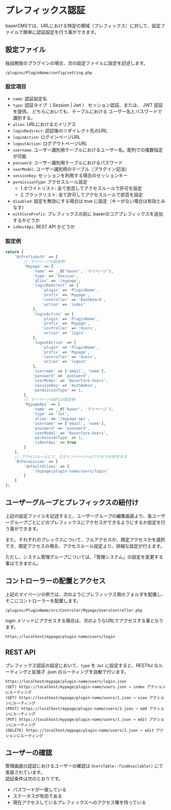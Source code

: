# プレフィックス認証

baserCMSでは、URLにおける特定の領域（プレフィックス）に対して、設定ファイルで簡単に認証設定を行う事ができます。

 
## 設定ファイル
独自開発のプラグインの場合、次の設定ファイルに設定を記述します。

```shell
/plugins/PluginName/config/setting.php
```

### 設定項目
- `name`: 認証設定名
- `type`: 認証タイプ（ Session | Jwt ）
     セッション認証、または、 JWT 認証を提供。
     どちらにおいても、テーブルにおける ユーザー名とパスワードで識別する。
- `alias`: URLにおけるエイリアス
- `loginRedirect`: 認証後のリダイレクト先のURL
- `loginAction`: ログインページURL
- `logoutAction`: ログアウトページURL
- `username`: ユーザー識別用テーブルにおけるユーザー名。配列での複数指定が可能
- `password`: ユーザー識別用テーブルにおけるパスワード
- `userModel`: ユーザー識別用のテーブル（プラグイン記法）
- `sessionKey`: セッションを利用する場合のセッションキー
- `permissionType`: アクセスルール設定
  - 1.ホワイトリスト: 全て拒否してアクセスルールで許可を設定
  - 2.ブラックリスト: 全て許可してアクセスルールで拒否を設定
- `disabled`: 設定を無効にする場合は true に設定（キーがない場合は有効とみなす）
- `withCorePrefix`: プレフィックスの前に baserのコアプレフィックスを追加するかどうか
- `isRestApi`: REST API かどうか

### 設定例
```php
return [
    'BcPrefixAuth' => [
        // マイページの設定例
        'Mypage' => [
            'name' => __d('baser', 'マイページ'),
            'type' => 'Session',
            'alias' => '/mypage',
            'loginRedirect' => [
                'plugin' => 'PluginName', 
                'prefix' => 'Mypage', 
                'controller' => 'Dashboard', 
                'action' => 'index'
            ],
            'loginAction' => [
                'plugin' => 'PluginName', 
                'prefix' => 'Mypage', 
                'controller' => 'Users', 
                'action' => 'login'
            ],
            'logoutAction' => [
                'plugin' => 'PluginName', 
                'prefix' => 'Mypage', 
                'controller' => 'Users', 
                'action' => 'logout'
            ],
            'username' => ['email', 'name'],
            'password' => 'password',
            'userModel' => 'BaserCore.Users',
            'sessionKey' => 'AuthAdmin',
            'permissionType' => 1,
        ],
        // マイページのAPIの設定例
        'MypageApi' => [
            'name' => __d('baser', 'マイページ'),
            'type' => 'Jwt',
            'alias' => '/mypage-api',
            'username' => ['email', 'name'],
            'password' => 'password',
            'userModel' => 'BaserCore.Users',
            'permissionType' => 1,
            'isRestApi' => true
        ]
    ],
    // アクセスルールにて、ログインページへのアクセスを許可する
    'BcPermission' => [
        'defaultAllows' => [
            '/mypage/plugin-name/users/login'
        ]
    ]
];
```

 
## ユーザーグループとプレフィックスの紐付け
上記の設定ファイルを記述すると、ユーザーグループの編集画面より、各ユーザーグループごとにどのプレフィックスにアクセスができるようにするか設定を行う事ができます。

また、それぞれのプレックスについて、フルアクセスか、限定アクセスかを選択でき、限定アクセスの場合、アクセスルール設定より、詳細な設定が行えます。

ただし、システム管理グループについては、「管理システム」の設定を変更する事はできません。

 
## コントローラーの配置とアクセス

上記のマイページの例では、次のようにプレフィックス用のフォルダを配置し、そこにコントローラーを配置します。

```shell
/plugins/PluginName/src/Controler/Mypage/UsersController.php
```

login メソッドにアクセスする場合は、次のようなURLでアクセスする事となります。

```shell
https://localhost/mypage/plugin-name/users/login
```

 
## REST API
プレフィックス認証の設定において、`type` を `Jwt` に設定すると、RESTful なルーティングと拡張子 .json のルーティングを自動で行います。

```shell
https://localhost/mypage/plugin-name/users/login.json
(GET) https://localhost/mypage/plugin-name/users.json → index アクションにルーティング
(GET) https://localhost/mypage/plugin-name/users/1.json → view アクションにルーティング
(POST) https://localhost/mypage/plugin-name/users/1.json → add アクションにルーティング
(PUT) https://localhost/mypage/plugin-name/users/1.json → edit アクションにルーティング
(DELETE) https://localhost/mypage/plugin-name/users/1.json → edit アクションにルーティング
```

 
## ユーザーの確認
管理画面の認証におけるユーザーの確認は `UsersTable::findAvailable()` にて実装されています。  
認証条件は次のとおりです。

- パスワードが一致している
- ステータスが有効である
- 現在アクセスしているプレフィックスへのアクセス権を持っている


　
